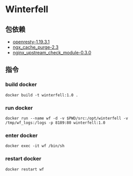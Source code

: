 # Winterfell


## 包依赖
- [openresty-1.19.3.1](https://openresty.org/download/openresty-1.19.3.1.tar.gz)
- [ngx_cache_purge-2.3](https://github.com/FRiCKLE/ngx_cache_purge/archive/2.3.tar.gz)
- [nginx_upstream_check_module-0.3.0](https://github.com/yaoweibin/nginx_upstream_check_module/archive/v0.3.0.tar.gz)

## 指令

### build docker
```shell
docker build -t winterfell:1.0 .
```

### run docker 
```shell
docker run --name wf -d -v $PWD/src:/opt/winterfell -v /tmp/wf_logs:/logs -p 8189:80 winterfell:1.0
```

### enter docker 
```shell
docker exec -it wf /bin/sh
```

### restart docker
```shell
docker restart wf 
```